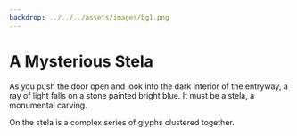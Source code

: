 ```yaml
---
backdrop: ../../../assets/images/bg1.png
---
```


# A Mysterious Stela

As you push the door open and look into the dark interior of the entryway, a ray of light falls on a stone painted bright blue. It must be a stela, a monumental carving.

On the stela is a complex series of glyphs clustered together.

<Item id="8" />

<Page url="challenge1" instructions="You consult your guide book, but it's absolutely no help here." action="Look closer" condition="8" />
